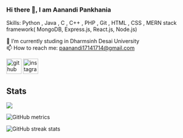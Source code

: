 ### Hi there 👋, I am Aanandi Pankhania

Skills: Python , Java , C , C++ , PHP , Git , HTML , CSS , MERN stack framework( MongoDB, Express.js, React.js, Node.js)

🔭 I’m currently studing in Dharmsinh Desai University \
📫 How to reach me: paanandi17141714@gmail.com

[<img src='https://cdn.jsdelivr.net/npm/simple-icons@3.0.1/icons/github.svg' alt='github' height='40'>](https://github.com/Aanandi2802)  [<img src='https://cdn.jsdelivr.net/npm/simple-icons@3.0.1/icons/instagram.svg' alt='instagram' height='40'>](https://www.instagram.com/@aanandi_._28/)

## Stats

 <p align-="center"> <img src="https://github-readme-stats.vercel.app/api?username=Aanandi2802&show_icons=true&theme=merko" />

![GitHub metrics](https://metrics.lecoq.io/Aanandi2802)  

![GitHub streak stats](https://github-readme-streak-stats.herokuapp.com/?user=Aanandi2802)  

